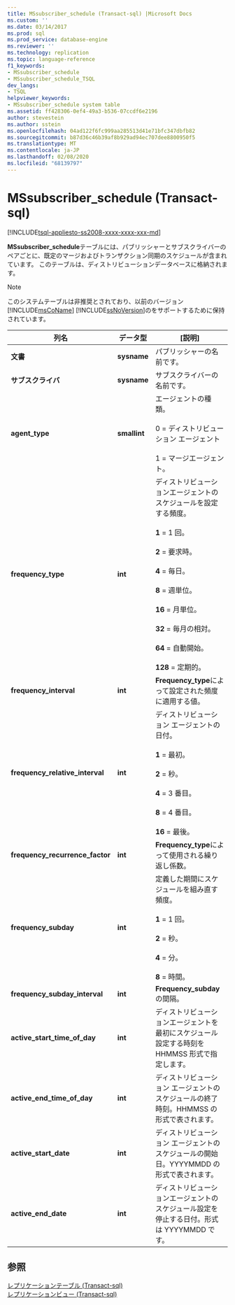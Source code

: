 ```yaml
---
title: MSsubscriber_schedule (Transact-sql) |Microsoft Docs
ms.custom: ''
ms.date: 03/14/2017
ms.prod: sql
ms.prod_service: database-engine
ms.reviewer: ''
ms.technology: replication
ms.topic: language-reference
f1_keywords:
- MSsubscriber_schedule
- MSsubscriber_schedule_TSQL
dev_langs:
- TSQL
helpviewer_keywords:
- MSsubscriber_schedule system table
ms.assetid: ff428306-0ef4-49a3-b536-07ccdf6e2196
author: stevestein
ms.author: sstein
ms.openlocfilehash: 04ad122f6fc999aa285513d41e71bfc347dbfb82
ms.sourcegitcommit: b87d36c46b39af8b929ad94ec707dee8800950f5
ms.translationtype: MT
ms.contentlocale: ja-JP
ms.lasthandoff: 02/08/2020
ms.locfileid: "68139797"
---
```

# <a name="mssubscriber_schedule-transact-sql"></a>MSsubscriber_schedule (Transact-sql)
[!INCLUDE[tsql-appliesto-ss2008-xxxx-xxxx-xxx-md](../../includes/tsql-appliesto-ss2008-xxxx-xxxx-xxx-md.md)]

  **MSsubscriber_schedule**テーブルには、パブリッシャーとサブスクライバーのペアごとに、既定のマージおよびトランザクション同期のスケジュールが含まれています。 このテーブルは、ディストリビューションデータベースに格納されます。  
  
> [!NOTE]
>  このシステムテーブルは非推奨とされており、以前のバージョン[!INCLUDE[msCoName](../../includes/msconame-md.md)] [!INCLUDE[ssNoVersion](../../includes/ssnoversion-md.md)]のをサポートするために保持されています。  
  
|列名|データ型|[説明]|  
|-----------------|---------------|-----------------|  
|**文書**|**sysname**|パブリッシャーの名前です。|  
|**サブスクライバ**|**sysname**|サブスクライバーの名前です。|  
|**agent_type**|**smallint**|エージェントの種類。<br /><br /> 0 = ディストリビューション エージェント<br /><br /> 1 = マージエージェント。|  
|**frequency_type**|**int**|ディストリビューションエージェントのスケジュールを設定する頻度。<br /><br /> **1** = 1 回。<br /><br /> **2** = 要求時。<br /><br /> **4** = 毎日。<br /><br /> **8** = 週単位。<br /><br /> **16** = 月単位。<br /><br /> **32** = 毎月の相対。<br /><br /> **64** = 自動開始。<br /><br /> **128** = 定期的。|  
|**frequency_interval**|**int**|**Frequency_type**によって設定された頻度に適用する値。|  
|**frequency_relative_interval**|**int**|ディストリビューション エージェントの日付。<br /><br /> **1** = 最初。<br /><br /> **2** = 秒。<br /><br /> **4** = 3 番目。<br /><br /> **8** = 4 番目。<br /><br /> **16** = 最後。|  
|**frequency_recurrence_factor**|**int**|**Frequency_type**によって使用される繰り返し係数。|  
|**frequency_subday**|**int**|定義した期間にスケジュールを組み直す頻度。<br /><br /> **1** = 1 回。<br /><br /> **2** = 秒。<br /><br /> **4** = 分。<br /><br /> **8** = 時間。|  
|**frequency_subday_interval**|**int**|**Frequency_subday**の間隔。|  
|**active_start_time_of_day**|**int**|ディストリビューションエージェントを最初にスケジュール設定する時刻を HHMMSS 形式で指定します。|  
|**active_end_time_of_day**|**int**|ディストリビューション エージェントのスケジュールの終了時刻。HHMMSS の形式で表されます。|  
|**active_start_date**|**int**|ディストリビューション エージェントのスケジュールの開始日。YYYYMMDD の形式で表されます。|  
|**active_end_date**|**int**|ディストリビューションエージェントのスケジュール設定を停止する日付。形式は YYYYMMDD です。|  
  
## <a name="see-also"></a>参照  
 [レプリケーションテーブル &#40;Transact-sql&#41;](../../relational-databases/system-tables/replication-tables-transact-sql.md)   
 [レプリケーションビュー &#40;Transact-sql&#41;](../../relational-databases/system-views/replication-views-transact-sql.md)  
  
  
